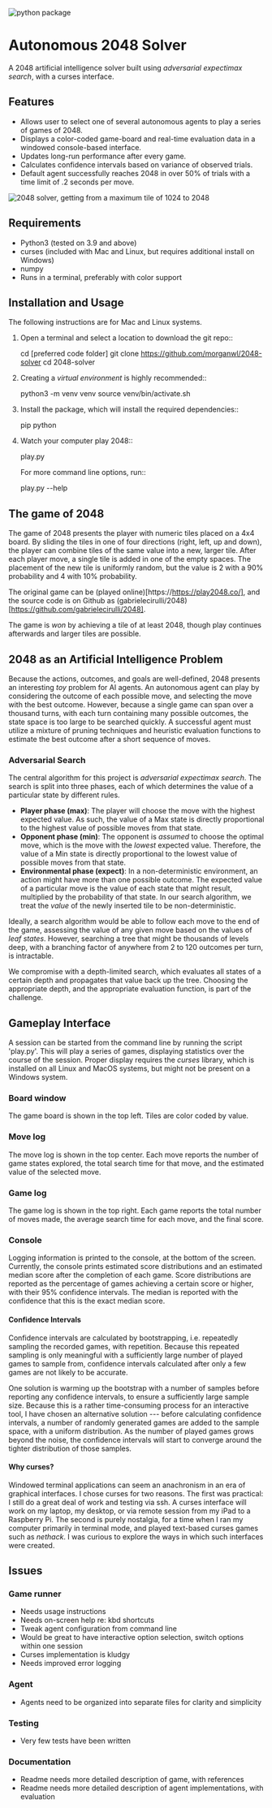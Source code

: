 ![python package](https://github.com/morganwl/2048-solver/actions/workflows/python-package.yml/badge.svg)

# Autonomous 2048 Solver

A 2048 artificial intelligence solver built using _adversarial
expectimax search_, with a curses interface.

## Features

- Allows user to select one of several autonomous agents to play a
  series of games of 2048.
- Displays a color-coded game-board and real-time evaluation data in a
  windowed console-based interface.
- Updates long-run performance after every game.
- Calculates confidence intervals based on variance of observed trials.
- Default agent successfully reaches 2048 in over 50% of trials with a
  time limit of .2 seconds per move.

![2048 solver, getting from a maximum tile of 1024 to 2048](images/solver_ani_01.gif)

## Requirements

- Python3 (tested on 3.9 and above)
- curses (included with Mac and Linux, but requires additional install
  on Windows)
- numpy
- Runs in a terminal, preferably with color support

## Installation and Usage

The following instructions are for Mac and Linux systems.

1. Open a terminal and select a location to download the git repo::

    cd [preferred code folder]
    git clone https://github.com/morganwl/2048-solver
    cd 2048-solver

2. Creating a _virtual environment_ is highly recommended::

    python3 -m venv venv
    source venv/bin/activate.sh

3. Install the package, which will install the required dependencies::

    pip python

4. Watch your computer play 2048::

    play.py

    For more command line options, run::

    play.py --help

## The game of 2048

The game of 2048 presents the player with numeric tiles placed on a 4x4
board. By sliding the tiles in one of four directions (right, left, up
and down), the player can combine tiles of the same value into a new,
larger tile. After each player move, a single tile is added in one of
the empty spaces. The placement of the new tile is uniformly random, but
the value is 2 with a 90% probability and 4 with 10% probability.

The original game can be (played
online)[https://https://play2048.co/], and the source code is on Github
as (gabrielecirulli/2048)[https://github.com/gabrielecirulli/2048].

The game is _won_ by achieving a tile of at least 2048, though play
continues afterwards and larger tiles are possible.

## 2048 as an Artificial Intelligence Problem

Because the actions, outcomes, and goals are well-defined, 2048 presents
an interesting _toy_ problem for AI agents. An autonomous agent can
play by considering the outcome of each possible move, and selecting the
move with the best outcome. However, because a single game can span over
a thousand turns, with each turn containing many possible outcomes, the
state space is too large to be searched quickly. A successful agent must
utilize a mixture of pruning techniques and heuristic evaluation
functions to estimate the best outcome after a short sequence of moves.

### Adversarial Search

The central algorithm for this project is _adversarial expectimax
search_. The search is split into three phases, each of which determines
the value of a particular state by different rules.

- **Player phase (max)**: The player will choose the move with the
  highest expected value. As such, the value of a Max state is directly
  proportional to the highest value of possible moves from that state.
- **Opponent phase (min)**: The opponent is _assumed_ to choose the
  optimal move, which is the move with the _lowest_ expected value.
  Therefore, the value of a Min state is directly proportional to the
  lowest value of possible moves from that state.
- **Environmental phase (expect)**: In a non-deterministic environment,
  an action might have more than one possible outcome. The expected
  value of a particular move is the value of each state that might
  result, multiplied by the probability of that state. In our search
  algorithm, we treat the _value_ of the newly inserted tile to be
  non-deterministic.

Ideally, a search algorithm would be able to follow each move to the end
of the game, assessing the value of any given move based on the values
of _leaf states_. However, searching a tree that might be thousands of
levels deep, with a branching factor of anywhere from 2 to 120 outcomes
per turn, is intractable.

We compromise with a depth-limited search, which evaluates all states of
a certain depth and propagates that value back up the tree. Choosing the
appropriate depth, and the appropriate evaluation function, is part of
the challenge.

## Gameplay Interface

A session can be started from the command line by running the script
'play.py'. This will play a series of games, displaying statistics over
the course of the session. Proper display requires the _curses_ library,
which is installed on all Linux and MacOS systems, but might not be
present on a Windows system.

### Board window

The game board is shown in the top left. Tiles are color coded by value.

### Move log

The move log is shown in the top center. Each move reports the number of
game states explored, the total search time for that move, and the
estimated value of the selected move.

### Game log

The game log is shown in the top right. Each game reports the total
number of moves made, the average search time for each move, and the
final score.

### Console

Logging information is printed to the console, at the bottom of the
screen. Currently, the console prints estimated score distributions and
an estimated median score after the completion of each game. Score
distributions are reported as the percentage of games achieving a
certain score or higher, with their 95% confidence intervals. The median
is reported with the confidence that this is the exact median score.

#### Confidence Intervals

Confidence intervals are calculated by bootstrapping, i.e. repeatedly
sampling the recorded games, with repetition. Because this repeated
sampling is only meaningful with a sufficiently large number of played
games to sample from, confidence intervals calculated after only a few
games are not likely to be accurate.

One solution is warming up the bootstrap with a number of samples before
reporting any confidence intervals, to ensure a sufficiently large
sample size. Because this is a rather time-consuming process for an
interactive tool, I have chosen an alternative solution --- before
calculating confidence intervals, a number of randomly generated games
are added to the sample space, with a uniform distribution. As the
number of played games grows beyond the noise, the confidence intervals
will start to converge around the tighter distribution of those samples.

#### Why curses?

Windowed terminal applications can seem an anachronism in an era of
graphical interfaces. I chose curses for two reasons. The first was
practical: I still do a great deal of work and testing via ssh. A
curses interface will work on my laptop, my desktop, or via remote
session from my iPad to a Raspberry Pi. The second is purely nostalgia,
for a time when I ran my computer primarily in terminal mode, and played
text-based curses games such as _nethack_. I was curious to explore the
ways in which such interfaces were created.

## Issues

### Game runner

- Needs usage instructions
- Needs on-screen help re: kbd shortcuts
- Tweak agent configuration from command line
- Would be great to have interactive option selection, switch options
  within one session
- Curses implementation is kludgy
- Needs improved error logging

### Agent

- Agents need to be organized into separate files for clarity and
  simplicity

### Testing

- Very few tests have been written

### Documentation

- Readme needs more detailed description of game, with references
- Readme needs more detailed description of agent implementations, with
  evaluation
